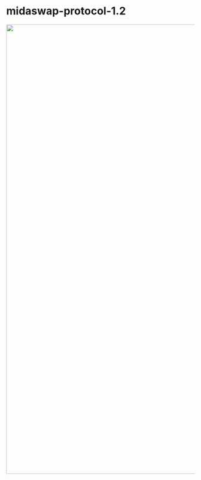 # midaswap-protocol-1.2

<img src="https://raw.githubusercontent.com/midaswap/midaswap-protocol-1.2/main/diagram.svg?token=GHSAT0AAAAAAB5Q3QJN4EMYDRW7H4NJPG7YZDPGPFQ" width="1200px">
